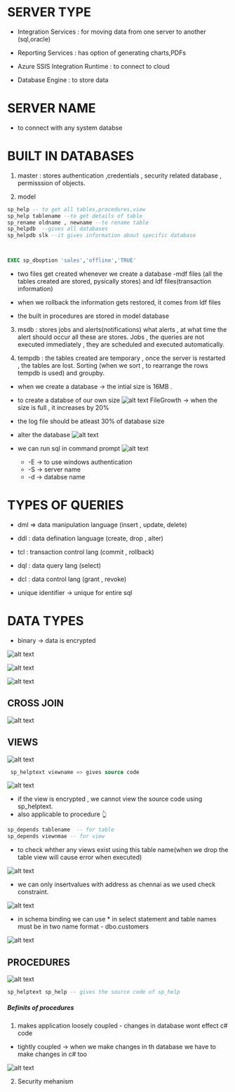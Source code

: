 # SERVER TYPE

- Integration Services : for moving data from one server to another (sql,oracle)

- Reporting Services : has option of generating charts,PDFs

- Azure SSIS Integration Runtime : to connect to cloud 

- Database Engine : to store data 


# SERVER NAME 
- to connect with any system databse

# BUILT IN DATABASES
1. master : stores authentication ,credentials , security related database , permisssion of objects.

2. model
```sql
sp_help -- to get all tables,procedures,view
sp_help tablename --to get details of table
sp_rename oldname , newname --to rename table
sp_helpdb  --gives all databases
sp_helpdb slk --it gives information about specific database



EXEC sp_dboption 'sales','offline','TRUE'
```

- two files get created whenever we create a database -mdf files (all the tables created are stored, pysically stores) and ldf files(transaction information)

- when we rollback the information gets restored, it comes from ldf files


- the built in procedures are stored in model database


3. msdb : stores jobs and alerts(notifications)
what alerts , at what time the alert should occur all these are stores. Jobs , the queries are not executed immediately , they are scheduled and executed automatically.

4. tempdb : the tables created are temporary , once the server is restarted , the tables are lost. Sorting (when we sort , to rearrange the rows tempdb is used) and groupby.


- when we create a database -> the intial size is 16MB .
- to create a databse of our own size
![alt text](image-35.png)
FileGrowth -> when the size is full , it increases by 20% 
- the log file should be atleast 30% of database size

- alter the database
![alt text](image-36.png)

- we can run sql in command prompt
![alt text](image-37.png)

   -  -E -> to use windows authentication
   - -S -> server name
   - -d -> databse name


# TYPES OF QUERIES

- dml => data manipulation language (insert , update, delete)

- ddl : data defination language (create, drop , alter)

- tcl : transaction control lang (commit , rollback)

- dql : data query lang (select)

- dcl : data control lang (grant , revoke)


- unique identifier -> unique for entire sql


# DATA TYPES 
- binary -> data is encrypted 

![alt text](image-38.png)

![alt text](image-39.png)

![alt text](<Screenshot 2024-07-11 104935.png>)


## CROSS JOIN

![alt text](image-40.png)


## VIEWS

![alt text](image-41.png)

```sql
 sp_helptext viewname => gives source code 
```


![alt text](image-42.png)
- if the view is encrypted , we cannot view the source code using sp_helptext.
- also applicable to procedure 👆


```sql
sp_depends tablename  -- for table 
sp_depends viewnmae -- for view
```
- to check whther any views exist using this table name(when we drop the table  view will cause error when executed)


![alt text](image-43.png)

- we can  only insertvalues with address as chennai as we used check constraint.


![alt text](image-44.png)

- in schema binding we can use * in select statement and table names must be in two name format - dbo.customers

![alt text](image-45.png)


## PROCEDURES
![alt text](image-46.png)

```sql
sp_helptext sp_help -- gives the source code of sp_help
```

##### Befinits of procedures
1. makes application loosely coupled - changes in database wont effect c# code

- tightly coupled -> when we make changes in th database we have to make changes in c# too

![alt text](image-47.png) 

2. Security mehanism 
